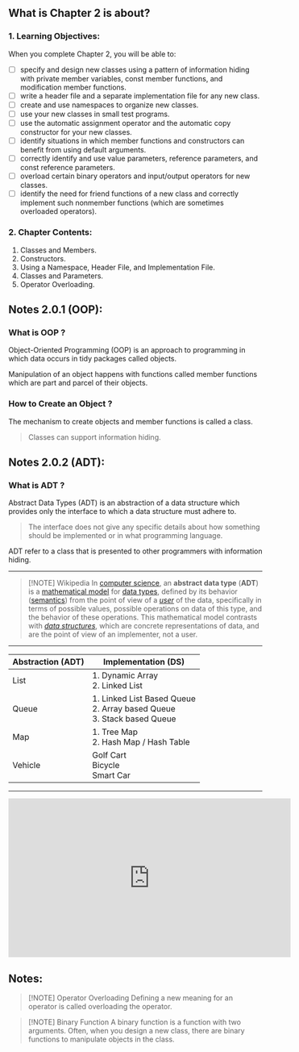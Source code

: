 ## What is Chapter 2 is about?
### 1. Learning Objectives:

 When you complete Chapter 2, you will be able to:
 
- [ ]  specify and design new classes using a pattern of information hiding with private member variables, const member functions, and modification member functions. 
- [ ]  write a header file and a separate implementation file for any new class. 
- [ ]  create and use namespaces to organize new classes. 
- [ ]  use your new classes in small test programs.
- [ ]  use the automatic assignment operator and the automatic copy constructor for your new classes. 
- [ ]  identify situations in which member functions and constructors can benefit from using default arguments. 
- [ ]  correctly identify and use value parameters, reference parameters, and const reference parameters. 
- [ ]  overload certain binary operators and input/output operators for new classes.
- [ ]  identify the need for friend functions of a new class and correctly implement such nonmember functions (which are sometimes overloaded operators).

### 2. Chapter Contents:

1. Classes and Members.
2. Constructors.
3. Using a Namespace, Header File, and Implementation File.
4. Classes and Parameters.
5. Operator Overloading.
## Notes 2.0.1 (OOP):
### What is OOP ?
 Object-Oriented Programming (OOP) is an approach to programming in which data occurs in tidy packages called objects.
 
 Manipulation of an object happens with functions called member functions which are part and parcel of their objects.
### How to Create an Object ?
The mechanism to create objects and member functions is called a class.
> Classes can support information hiding.
## Notes 2.0.2 (ADT):
### What is ADT ?

Abstract Data Types (ADT) is an abstraction of a data structure which provides only the interface to which a data structure must adhere to.

> The interface does not give any specific details about how something should be implemented or in what programming language.

 ADT refer to a class that is presented to other programmers with information hiding.
 
---

> [!NOTE] Wikipedia
> In [computer science](https://en.wikipedia.org/wiki/Computer_science "Computer science"), an **abstract data type** (**ADT**) is a [mathematical model](https://en.wikipedia.org/wiki/Mathematical_model "Mathematical model") for [data types](https://en.wikipedia.org/wiki/Data_type "Data type"), defined by its behavior ([semantics](https://en.wikipedia.org/wiki/Semantics_\(computer_science\) "Semantics (computer science)")) from the point of view of a _[user](https://en.wikipedia.org/wiki/User_\(computing\) "User (computing)")_ of the data, specifically in terms of possible values, possible operations on data of this type, and the behavior of these operations. This mathematical model contrasts with _[data structures](https://en.wikipedia.org/wiki/Data_structure "Data structure")_, which are concrete representations of data, and are the point of view of an implementer, not a user.

---

| Abstraction (ADT) | Implementation (DS)                                                        |
| ----------------- | -------------------------------------------------------------------------- |
| List              | 1. Dynamic Array<br>2. Linked List                                         |
| Queue             | 1. Linked List Based Queue<br>2. Array based Queue<br>3. Stack based Queue |
| Map               | 1. Tree Map<br>2. Hash Map / Hash Table                                    |
| Vehicle           | Golf Cart<br>Bicycle<br>Smart Car                                          |

---

<iframe width="560" height="315" src="https://www.youtube.com/embed/2USMAwcRWHE?si=PiwxXHJFUtRorKNm" title="YouTube video player" frameborder="0" allow="accelerometer; autoplay; clipboard-write; encrypted-media; gyroscope; picture-in-picture; web-share" referrerpolicy="strict-origin-when-cross-origin" allowfullscreen></iframe>






## Notes:


> [!NOTE] Operator Overloading
> Defining a new meaning for an operator is called overloading the operator.


> [!NOTE] Binary Function
> A binary function is a function with two arguments. Often, when you design a new class, there are binary functions to manipulate objects in the class.
